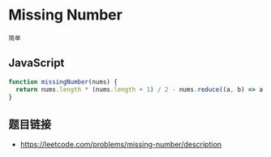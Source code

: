 # Missing Number
`简单`

## JavaScript
```javascript
function missingNumber(nums) {
  return nums.length * (nums.length + 1) / 2 - nums.reduce((a, b) => a + b)
}
```

## 题目链接
* https://leetcode.com/problems/missing-number/description
